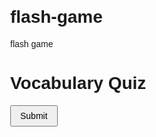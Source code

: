 # flash-game
flash game
<!DOCTYPE html>
<html lang="en">
<head>
  <meta charset="UTF-8"/>
  <title>Vocabulary Quiz</title>
  <style>
    body { font-family: sans-serif; max-width: 700px; margin: 2em auto; }
    .question { margin-bottom: 1.5em; }
    .question h3 { margin: 0 0 .5em; }
    .choices label { display: block; cursor: pointer; }
    button { padding: .5em 1em; font-size: 1em; }
    #results { margin-top: 2em; font-size: 1.2em; }
    .correct { color: green; }
    .incorrect { color: red; }
  </style>
</head>
<body>

  <h1>Vocabulary Quiz</h1>
  <div id="quiz"></div>
  <button id="submit">Submit</button>
  <div id="results"></div>

  <script>
    // List of all terms with their correct definitions
    const items = [
      { term: "settlement", def: "a place where people establish a community" },
      { term: "wince", def: "an involuntary grimace or shrinking movement" },
      { term: "anomaly", def: "something that deviates from the norm" },
      { term: "bear in mind", def: "to remember or consider" },
      { term: "disregard", def: "to ignore or pay no attention to" },
      { term: "exterminate", def: "to destroy completely, especially pests" },
      { term: "intend to", def: "to plan or mean to do something" },
      { term: "intolerable", def: "unable to be endured; unbearable" },
      { term: "paucity of", def: "a scarcity or lack of something" },
      { term: "reliant on", def: "dependent upon" },
      { term: "remotely", def: "from a distance; slightly" },
      { term: "seemingly", def: "apparently; as it appears" },
      { term: "subjugate", def: "to bring under domination or control" },
      { term: "thus", def: "therefore; in this way" },
      { term: "senseless", def: "lacking meaning or sense; foolish" },
      { term: "startled", def: "suddenly surprised or shocked" },
      { term: "unintended", def: "not planned or meant" },
      { term: "vulnerable", def: "susceptible to harm or attack" },
      { term: "amidst", def: "in the middle of; among" },
      { term: "deprive", def: "to take away or withhold something" },
      { term: "detail", def: "an individual feature or fact" },
      { term: "nurturing", def: "caring for and encouraging growth" },
      { term: "preconceived", def: "formed before having full knowledge" },
      { term: "roam", def: "to wander aimlessly" },
      { term: "cramped", def: "uncomfortably small or restricted" },
      { term: "hampered", def: "hindered or held back" },
      { term: "ignite", def: "to catch fire or arouse emotion" },
      { term: "malnourished", def: "suffering from inadequate nutrition" },
      { term: "loyalist", def: "someone loyal to an established government" },
      { term: "pervasive", def: "spreading widely throughout" },
      { term: "prevail", def: "to prove more powerful or widespread" },
      { term: "sentiment", def: "a view, feeling, or emotion" },
      { term: "subtly", def: "in a manner that is not obvious" },
      { term: "beamed into", def: "transmitted or projected by a beam" },
      { term: "cast suspicion on", def: "to cause doubt about someone or something" },
      { term: "deed", def: "an action or act" },
      { term: "fluctuation", def: "an irregular rise and fall" },
      { term: "gloom", def: "partial darkness or sadness" },
      { term: "grinding conditions", def: "extremely harsh or relentless circumstances" },
      { term: "impressionable", def: "easily influenced" },
      { term: "incomprehensible", def: "impossible to understand" },
      { term: "merchant", def: "a person who buys and sells goods" },
      { term: "patronizing", def: "treating in a condescending manner" },
      { term: "perception", def: "the way something is understood or interpreted" },
      { term: "pity", def: "a feeling of sorrow or compassion" },
      { term: "attempt", def: "an effort or try" },
      { term: "indicate", def: "to point out or show" },
      { term: "keen on", def: "enthusiastic or very interested in" },
      { term: "merely", def: "only; just" },
      { term: "relic", def: "a surviving object from the past" },
      { term: "reside", def: "to live in a place" },
      { term: "ambivalence", def: "mixed feelings or uncertainty" },
      { term: "anglophile", def: "a person who admires England or English culture" },
      { term: "desultory", def: "lacking a clear plan or enthusiasm" },
      { term: "distinction", def: "a difference or excellence" },
      { term: "diverge from", def: "to differ or move apart" },
      { term: "incentive", def: "something that motivates or encourages" },
      { term: "indigenous", def: "native to a particular region" }
    ];

    // Fisher–Yates shuffle
    function shuffle(arr) {
      const a = arr.slice();
      for (let i = a.length - 1; i > 0; i--) {
        const j = Math.floor(Math.random() * (i + 1));
        [a[i], a[j]] = [a[j], a[i]];
      }
      return a;
    }

    // Build questions with randomized choices
    const questions = items.map((item, idx) => {
      // pick 3 wrong defs
      const wrongs = items
        .filter((_, i) => i !== idx)
        .map(o => o.def);
      const choices = shuffle([ item.def, ...shuffle(wrongs).slice(0, 3) ]);
      return { term: item.term, choices, correct: item.def };
    });

    const quizDiv = document.getElementById('quiz');
    questions.forEach((q, i) => {
      const qBlock = document.createElement('div');
      qBlock.className = 'question';
      qBlock.innerHTML = `
        <h3>Q${i+1}. ${q.term}</h3>
        <div class="choices">
          ${q.choices.map((c, j) =>
            `<label>
              <input type="radio" name="q${i}" value="${c}">
              ${String.fromCharCode(97 + j)}) ${c}
            </label>`
          ).join('')}
        </div>
      `;
      quizDiv.appendChild(qBlock);
    });

    document.getElementById('submit').addEventListener('click', () => {
      let score = 0;
      const resultsDiv = document.getElementById('results');
      resultsDiv.innerHTML = '';
      questions.forEach((q, i) => {
        const selector = `input[name="q${i}"]:checked`;
        const selected = document.querySelector(selector);
        const isCorrect = selected && selected.value === q.correct;
        if (isCorrect) score++;
        const div = document.createElement('div');
        div.textContent = `Q${i+1}: ${isCorrect ? 'Correct' : 'Wrong'} — Correct: "${q.correct}"`;
        div.className = isCorrect ? 'correct' : 'incorrect';
        resultsDiv.appendChild(div);
      });
      const total = document.createElement('h2');
      total.textContent = `Your Score: ${score} / ${questions.length}`;
      resultsDiv.prepend(total);
    });
  </script>
</body>
</html>
